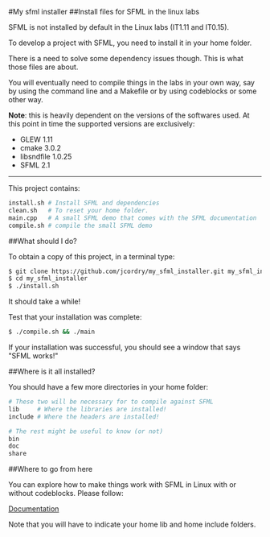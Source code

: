 #My sfml installer
##Install files for SFML in the linux labs

SFML is not installed by default in the Linux labs (IT1.11 and IT0.15).

To develop a project with SFML, you need to install it in your home
folder.

There is a need to solve some dependency issues though. This is what
those files are about.

You will eventually need to compile things in the labs in your own way,
say by using the command line and a Makefile or by using codeblocks or
some other way.

**Note**: this is heavily dependent on the versions of the softwares
used. At this point in time the supported versions are exclusively:

- GLEW 1.11
- cmake 3.0.2
- libsndfile 1.0.25
- SFML 2.1

---

This project contains:

```bash
install.sh # Install SFML and dependencies
clean.sh   # To reset your home folder.
main.cpp   # A small SFML demo that comes with the SFML documentation
compile.sh # compile the small SFML demo
```

##What should I do?

To obtain a copy of this project, in a terminal type:

```bash
$ git clone https://github.com/jcordry/my_sfml_installer.git my_sfml_installer
$ cd my_sfml_installer
$ ./install.sh
```

It should take a while!

Test that your installation was complete:

```bash
$ ./compile.sh && ./main
```

If your installation was successful, you should see a window that says "SFML
works!"

##Where is it all installed?

You should have a few more directories in your home folder:

```bash
# These two will be necessary for to compile against SFML
lib     # Where the libraries are installed!
include # Where the headers are installed!

# The rest might be useful to know (or not)
bin
doc
share
```

##Where to go from here

You can explore how to make things work with SFML in Linux with or without
codeblocks. Please follow:

[Documentation](http://sfml-dev.org/tutorials/2.1/)

Note that you will have to indicate your home lib and home include folders.
